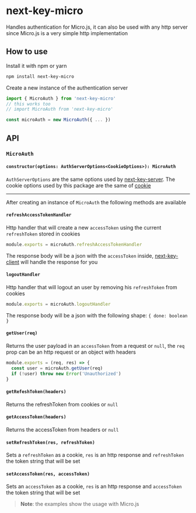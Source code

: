 # next-key-micro

Handles authentication for Micro.js, it can also be used with any http server since Micro.js is a very simple http implementation

## How to use

Install it with npm or yarn

```bash
npm install next-key-micro
```

Create a new instance of the authentication server

```js
import { MicroAuth } from 'next-key-micro'
// this works too
// import MicroAuth from 'next-key-micro'

const microAuth = new MicroAuth({ ... })
```

## API

### `MicroAuth`

#### `constructor(options: AuthServerOptions<CookieOptions>): MicroAuth`

`AuthServerOptions` are the same options used by [next-key-server](https://github.com/lfades/next-key/tree/master/packages/next-key-server). The cookie options used by this package are the same of [cookie](https://github.com/jshttp/cookie#options-1)

---

After creating an instance of `MicroAuth` the following methods are available

#### `refreshAccessTokenHandler`

Http handler that will create a new `accessToken` using the current `refreshToken` stored in cookies

```js
module.exports = microAuth.refreshAccessTokenHandler
```

The response body will be a json with the `accessToken` inside, [next-key-client](https://github.com/lfades/next-key/tree/master/packages/next-key-client) will handle the response for you

#### `logoutHandler`

Http handler that will logout an user by removing his `refreshToken` from cookies

```js
module.exports = microAuth.logoutHandler
```

The response body will be a json with the following shape: `{ done: boolean }`

#### `getUser(req)`

Returns the user payload in an `accessToken` from a request or `null`, the `req` prop can be an http request or an object with headers

```js
module.exports = (req, res) => {
  const user = microAuth.getUser(req)
  if (!user) throw new Error('Unauthorized')
}
```

#### `getRefeshToken(headers)`

Returns the refreshToken from cookies or `null`

#### `getAccessToken(headers)`

Returns the accessToken from headers or `null`

#### `setRefreshToken(res, refreshToken)`

Sets a `refreshToken` as a cookie, `res` is an http response and `refreshToken` the token string that will be set

#### `setAccessToken(res, accessToken)`

Sets an `accessToken` as a cookie, `res` is an http response and `accessToken` the token string that will be set

> **Note**: the examples show the usage with Micro.js
